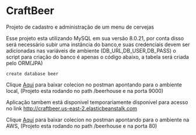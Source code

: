# CraftBeer
Projeto de cadastro e administração de um menu de cervejas  

Esse projeto esta utilizando MySQL em sua versão 8.0.21, por conta disso será necessário subir uma instância do banco,e suas credenciais devem ser adicionadas nas variáveis de ambiente (DB_URL,DB_USER,DB_PASS) o script para criação do banco é apenas o código abaixo, a tabela será criada pelo ORM(JPA)  

``` create database beer ```

Clique [Aqui](https://www.getpostman.com/collections/824c3540f026c8101cbb) para baixar colecion no postman apontando para o ambiente local, (Projeto esta rodando no path /beerhouse e na porta 9000)  


Aplicação tambem está disponivel temporariamente disponivel para acesso no link http://craftbeer.us-east-2.elasticbeanstalk.com

Clique [Aqui](https://www.getpostman.com/collections/59a55bd757efccefe45d) para baixar colecion no postman apontando para o ambiente na AWS, (Projeto esta rodando no path /beerhouse e na porta 80) 
